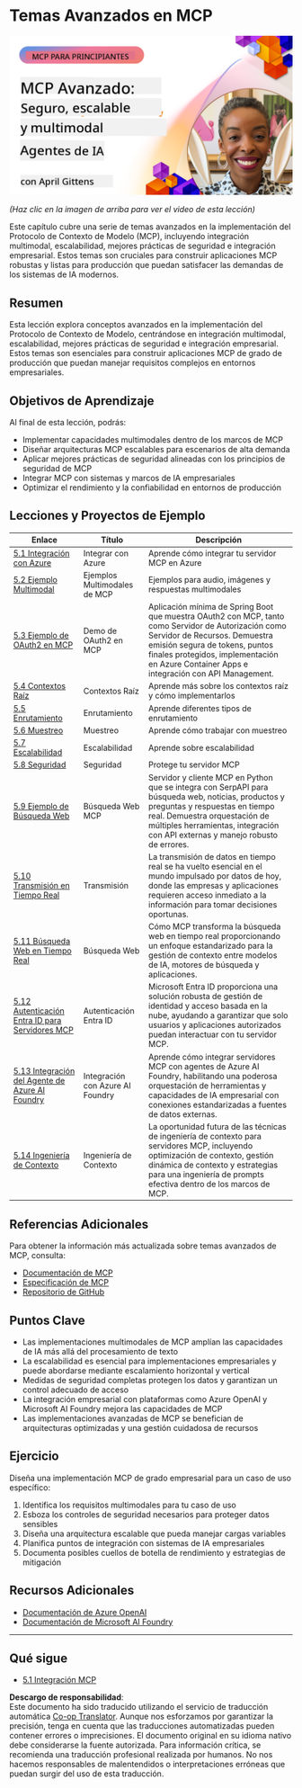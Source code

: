 <!--
CO_OP_TRANSLATOR_METADATA:
{
  "original_hash": "d204bc94ea6027d06a703b21b711ca57",
  "translation_date": "2025-07-29T00:48:47+00:00",
  "source_file": "05-AdvancedTopics/README.md",
  "language_code": "es"
}
-->
# Temas Avanzados en MCP

[![MCP Avanzado: Agentes de IA Seguros, Escalables y Multimodales](../../../translated_images/06.42259eaf91fccfc6d06ef1c126c9db04bbff9e5f60a87b782a2ec2616163142f.es.png)](https://youtu.be/4yjmGvJzYdY)

_(Haz clic en la imagen de arriba para ver el video de esta lección)_

Este capítulo cubre una serie de temas avanzados en la implementación del Protocolo de Contexto de Modelo (MCP), incluyendo integración multimodal, escalabilidad, mejores prácticas de seguridad e integración empresarial. Estos temas son cruciales para construir aplicaciones MCP robustas y listas para producción que puedan satisfacer las demandas de los sistemas de IA modernos.

## Resumen

Esta lección explora conceptos avanzados en la implementación del Protocolo de Contexto de Modelo, centrándose en integración multimodal, escalabilidad, mejores prácticas de seguridad e integración empresarial. Estos temas son esenciales para construir aplicaciones MCP de grado de producción que puedan manejar requisitos complejos en entornos empresariales.

## Objetivos de Aprendizaje

Al final de esta lección, podrás:

- Implementar capacidades multimodales dentro de los marcos de MCP
- Diseñar arquitecturas MCP escalables para escenarios de alta demanda
- Aplicar mejores prácticas de seguridad alineadas con los principios de seguridad de MCP
- Integrar MCP con sistemas y marcos de IA empresariales
- Optimizar el rendimiento y la confiabilidad en entornos de producción

## Lecciones y Proyectos de Ejemplo

| Enlace | Título | Descripción |
|--------|--------|-------------|
| [5.1 Integración con Azure](./mcp-integration/README.md) | Integrar con Azure | Aprende cómo integrar tu servidor MCP en Azure |
| [5.2 Ejemplo Multimodal](./mcp-multi-modality/README.md) | Ejemplos Multimodales de MCP | Ejemplos para audio, imágenes y respuestas multimodales |
| [5.3 Ejemplo de OAuth2 en MCP](../../../05-AdvancedTopics/mcp-oauth2-demo) | Demo de OAuth2 en MCP | Aplicación mínima de Spring Boot que muestra OAuth2 con MCP, tanto como Servidor de Autorización como Servidor de Recursos. Demuestra emisión segura de tokens, puntos finales protegidos, implementación en Azure Container Apps e integración con API Management. |
| [5.4 Contextos Raíz](./mcp-root-contexts/README.md) | Contextos Raíz | Aprende más sobre los contextos raíz y cómo implementarlos |
| [5.5 Enrutamiento](./mcp-routing/README.md) | Enrutamiento | Aprende diferentes tipos de enrutamiento |
| [5.6 Muestreo](./mcp-sampling/README.md) | Muestreo | Aprende cómo trabajar con muestreo |
| [5.7 Escalabilidad](./mcp-scaling/README.md) | Escalabilidad | Aprende sobre escalabilidad |
| [5.8 Seguridad](./mcp-security/README.md) | Seguridad | Protege tu servidor MCP |
| [5.9 Ejemplo de Búsqueda Web](./web-search-mcp/README.md) | Búsqueda Web MCP | Servidor y cliente MCP en Python que se integra con SerpAPI para búsqueda web, noticias, productos y preguntas y respuestas en tiempo real. Demuestra orquestación de múltiples herramientas, integración con API externas y manejo robusto de errores. |
| [5.10 Transmisión en Tiempo Real](./mcp-realtimestreaming/README.md) | Transmisión | La transmisión de datos en tiempo real se ha vuelto esencial en el mundo impulsado por datos de hoy, donde las empresas y aplicaciones requieren acceso inmediato a la información para tomar decisiones oportunas. |
| [5.11 Búsqueda Web en Tiempo Real](./mcp-realtimesearch/README.md) | Búsqueda Web | Cómo MCP transforma la búsqueda web en tiempo real proporcionando un enfoque estandarizado para la gestión de contexto entre modelos de IA, motores de búsqueda y aplicaciones. |
| [5.12 Autenticación Entra ID para Servidores MCP](./mcp-security-entra/README.md) | Autenticación Entra ID | Microsoft Entra ID proporciona una solución robusta de gestión de identidad y acceso basada en la nube, ayudando a garantizar que solo usuarios y aplicaciones autorizados puedan interactuar con tu servidor MCP. |
| [5.13 Integración del Agente de Azure AI Foundry](./mcp-foundry-agent-integration/README.md) | Integración con Azure AI Foundry | Aprende cómo integrar servidores MCP con agentes de Azure AI Foundry, habilitando una poderosa orquestación de herramientas y capacidades de IA empresarial con conexiones estandarizadas a fuentes de datos externas. |
| [5.14 Ingeniería de Contexto](./mcp-contextengineering/README.md) | Ingeniería de Contexto | La oportunidad futura de las técnicas de ingeniería de contexto para servidores MCP, incluyendo optimización de contexto, gestión dinámica de contexto y estrategias para una ingeniería de prompts efectiva dentro de los marcos de MCP. |

## Referencias Adicionales

Para obtener la información más actualizada sobre temas avanzados de MCP, consulta:
- [Documentación de MCP](https://modelcontextprotocol.io/)
- [Especificación de MCP](https://spec.modelcontextprotocol.io/)
- [Repositorio de GitHub](https://github.com/modelcontextprotocol)

## Puntos Clave

- Las implementaciones multimodales de MCP amplían las capacidades de IA más allá del procesamiento de texto
- La escalabilidad es esencial para implementaciones empresariales y puede abordarse mediante escalamiento horizontal y vertical
- Medidas de seguridad completas protegen los datos y garantizan un control adecuado de acceso
- La integración empresarial con plataformas como Azure OpenAI y Microsoft AI Foundry mejora las capacidades de MCP
- Las implementaciones avanzadas de MCP se benefician de arquitecturas optimizadas y una gestión cuidadosa de recursos

## Ejercicio

Diseña una implementación MCP de grado empresarial para un caso de uso específico:

1. Identifica los requisitos multimodales para tu caso de uso
2. Esboza los controles de seguridad necesarios para proteger datos sensibles
3. Diseña una arquitectura escalable que pueda manejar cargas variables
4. Planifica puntos de integración con sistemas de IA empresariales
5. Documenta posibles cuellos de botella de rendimiento y estrategias de mitigación

## Recursos Adicionales

- [Documentación de Azure OpenAI](https://learn.microsoft.com/en-us/azure/ai-services/openai/)
- [Documentación de Microsoft AI Foundry](https://learn.microsoft.com/en-us/ai-services/)

---

## Qué sigue

- [5.1 Integración MCP](./mcp-integration/README.md)

**Descargo de responsabilidad**:  
Este documento ha sido traducido utilizando el servicio de traducción automática [Co-op Translator](https://github.com/Azure/co-op-translator). Aunque nos esforzamos por garantizar la precisión, tenga en cuenta que las traducciones automatizadas pueden contener errores o imprecisiones. El documento original en su idioma nativo debe considerarse la fuente autorizada. Para información crítica, se recomienda una traducción profesional realizada por humanos. No nos hacemos responsables de malentendidos o interpretaciones erróneas que puedan surgir del uso de esta traducción.